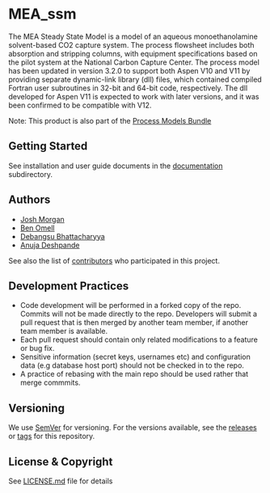 # MEA_ssm
The MEA Steady State Model is a model of an aqueous monoethanolamine solvent-based CO2 capture system. The process flowsheet includes both absorption and stripping columns, with equipment specifications based on the pilot system at the National Carbon Capture Center. The process model has been updated in version 3.2.0 to support both Aspen V10 and V11 by providing separate dynamic-link library (dll) files, which contained compiled Fortran user subroutines in 32-bit and 64-bit code, respectively. The dll developed for Aspen V11 is expected to work with later versions, and it was been confirmed to be compatible with V12. 

Note: This product is also part of the [Process Models Bundle](../../../ProcessModels_bundle)

## Getting Started
See installation and user guide documents in the [documentation](./docs) subdirectory.

## Authors
* [Josh Morgan](https://github.com/jmorgan29)
* [Ben Omell](https://github.com/omellben)
* [Debangsu Bhattacharyya](https://www.statler.wvu.edu/faculty-staff/faculty/debangsu-bhattacharyya)
* [Anuja Deshpande](https://github.com/anujad95)

See also the list of [contributors](../../contributors) who participated in this project.

## Development Practices
* Code development will be performed in a forked copy of the repo. Commits will not be
  made directly to the repo. Developers will submit a pull request that is then merged
  by another team member, if another team member is available.
* Each pull request should contain only related modifications to a feature or bug fix.
* Sensitive information (secret keys, usernames etc) and configuration data
  (e.g database host port) should not be checked in to the repo.
* A practice of rebasing with the main repo should be used rather that merge commmits.

## Versioning
We use [SemVer](http://semver.org/) for versioning. For the versions available, 
see the [releases](../../releases) or [tags](../../tags) for this repository.

## License & Copyright

See [LICENSE.md](LICENSE.md) file for details
